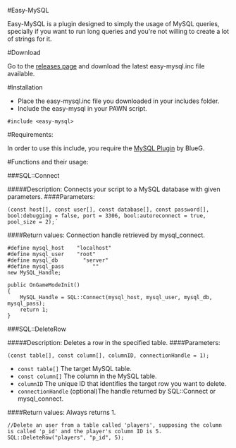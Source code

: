 #Easy-MySQL

Easy-MySQL is a plugin designed to simply the usage of MySQL queries, specially if you want to run long queries and you're not willing to create a lot of strings for it.

#Download

Go to the [releases page](https://github.com/ThreeKingz/easy-mysql/releases/tag/easy-mysql) and download the latest easy-mysql.inc file available.


#Installation

- Place the easy-mysql.inc file you downloaded in your includes folder.
- Include the easy-mysql in your PAWN script.
```pawn
#include <easy-mysql> 
```
#Requirements:

In order to use this include, you require the [MySQL Plugin](https://github.com/pBlueG/SA-MP-MySQL/releases) by BlueG.

#Functions and their usage:

###SQL::Connect

#####Description: 
      Connects your script to a MySQL database with given parameters.
####Parameters:
```pawn
(const host[], const user[], const database[], const password[], bool:debugging = false, port = 3306, bool:autoreconnect = true, pool_size = 2);´
```
####Return values:
    Connection handle retrieved by mysql_connect.

```pawn
#define mysql_host    "localhost" 
#define mysql_user    "root" 
#define mysql_db        "server" 
#define mysql_pass         "" 
new MySQL_Handle;

public OnGameModeInit() 
{ 
	MySQL_Handle = SQL::Connect(mysql_host, mysql_user, mysql_db, mysql_pass); 
	return 1;
}
```

###SQL::DeleteRow

#####Description: 
      Deletes a row in the specified table.
####Parameters:
```pawn
(const table[], const column[], columnID, connectionHandle = 1);
```
* `const table[]`                 The target MySQL table.
* `const column[]`                The column in the MySQL table.
* `columnID`                      The unique ID that identifies the target row you want to delete.
* `connectionHandle`              (optional)The handle returned by SQL::Connect or mysql_connect.


####Return values:
    Always returns 1.

```pawn
//Delete an user from a table called 'players', supposing the column is called 'p_id' and the player's column ID is 5.
SQL::DeleteRow("players", "p_id", 5);
```
